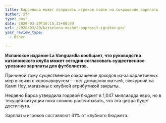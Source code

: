 ```yaml
---
title: Барселона может попросить игроков пойти на сокращение зарплаты
author: xfr
type: post
date: 2020-03-20T16:15:22+00:00
url: /2020/03/20/barselona-mozhet-poprosit-igrokov-po/
yasr_review_type:
  - Other

---
```

**Испанское издание La Vanguardia сообщает, что руководство каталонского клуба может сегодня согласовать существенное урезание зарплаты для футболистов.**

Причиной тому существенное сокращение доходов из-за карантинных мер в связи с коронавирусом &#8212; нет домашних матчей, экскурсий на Камп Ноу, магазины с клубной атрибутикой закрыты.

Недавно Барса утвердила годовой бюджет в 1,047 миллиарда евро, но в текущей ситуации пока сложно рассчитывать, что эта цифра будет достигнута.

Зарплаты игроков составляют 61% от клубного бюджета.
